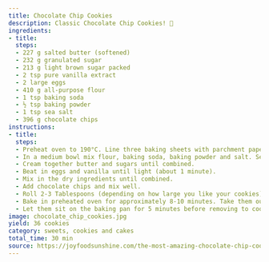 ```yaml
---
title: Chocolate Chip Cookies
description: Classic Chocolate Chip Cookies! 🍪
ingredients:
- title:
  steps:
  - 227 g salted butter (softened)
  - 232 g granulated sugar
  - 213 g light brown sugar packed
  - 2 tsp pure vanilla extract
  - 2 large eggs
  - 410 g all-purpose flour
  - 1 tsp baking soda
  - ½ tsp baking powder
  - 1 tsp sea salt
  - 396 g chocolate chips
instructions:
- title:
  steps:
  - Preheat oven to 190°C. Line three baking sheets with parchment paper and set aside.
  - In a medium bowl mix flour, baking soda, baking powder and salt. Set aside.
  - Cream together butter and sugars until combined.
  - Beat in eggs and vanilla until light (about 1 minute).
  - Mix in the dry ingredients until combined.
  - Add chocolate chips and mix well.
  - Roll 2-3 Tablespoons (depending on how large you like your cookies) of dough at a time into balls and place them evenly spaced on your prepared cookie sheets.
  - Bake in preheated oven for approximately 8-10 minutes. Take them out when they are just barely starting to turn brown.
  - Let them sit on the baking pan for 5 minutes before removing to cooling rack.
image: chocolate_chip_cookies.jpg
yield: 36 cookies
category: sweets, cookies and cakes
total_time: 30 min
source: https://joyfoodsunshine.com/the-most-amazing-chocolate-chip-cookies/#wprm-recipe-container-8678
---
```

